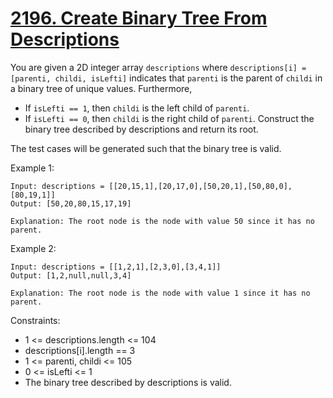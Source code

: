 # [2196. Create Binary Tree From Descriptions](https://leetcode.com/problems/create-binary-tree-from-descriptions/)

You are given a 2D integer array ```descriptions``` where ```descriptions[i] = [parenti, childi, isLefti]``` indicates that ```parenti``` is the parent of ```childi``` in a binary tree of unique values. Furthermore,

* If ```isLefti == 1```, then ```childi``` is the left child of ```parenti```.
* If ```isLefti == 0```, then ```childi``` is the right child of ```parenti```.
Construct the binary tree described by descriptions and return its root.

The test cases will be generated such that the binary tree is valid.

 

Example 1:

    Input: descriptions = [[20,15,1],[20,17,0],[50,20,1],[50,80,0],[80,19,1]]
    Output: [50,20,80,15,17,19]

    Explanation: The root node is the node with value 50 since it has no parent.

Example 2:


    Input: descriptions = [[1,2,1],[2,3,0],[3,4,1]]
    Output: [1,2,null,null,3,4]

    Explanation: The root node is the node with value 1 since it has no parent.
 

Constraints:

* 1 <= descriptions.length <= 104
* descriptions[i].length == 3
* 1 <= parenti, childi <= 105
* 0 <= isLefti <= 1
* The binary tree described by descriptions is valid.